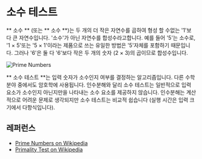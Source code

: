 # 소수 테스트

** 소수 ** (또는 ** 소수 **)는 두 개의 더 작은 자연수를 곱하여 형성 할 수없는 '1'보다 큰 자연수입니다. '소수'가 아닌 자연수를 합성수라고합니다. 예를 들어 '5'는 소수로, '1 × 5'또는 '5 × 1'이라는 제품으로 쓰는 유일한 방법은 '5'자체를 포함하기 때문입니다. 그러나 '6'은 둘 다 '6'보다 작은 두 개의 숫자 (2 × 3)의 곱이므로 합성수입니다.

![Prime Numbers](https://upload.wikimedia.org/wikipedia/commons/f/f0/Primes-vs-composites.svg)

** 소수 테스트 **는 입력 숫자가 소수인지 여부를 결정하는 알고리즘입니다. 다른 수학 분야 중에서도 암호학에 사용됩니다. 인수분해와 달리 소수 테스트는 일반적으로 입력 요소가 소수인지 아닌지만을 나타내는 소수 요소를 제공하지 않습니다. 인수분해는 계산적으로 어려운 문제로 생각되지만 소수 테스트는 비교적 쉽습니다 (실행 시간은 입력 크기에서 다항식입니다).

## 레퍼런스

- [Prime Numbers on Wikipedia](https://en.wikipedia.org/wiki/Prime_number)
- [Primality Test on Wikipedia](https://en.wikipedia.org/wiki/Primality_test)
